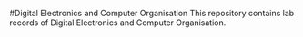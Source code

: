 #Digital Electronics and Computer Organisation
This repository contains lab records of Digital Electronics and Computer Organisation. 
